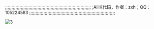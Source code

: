 ;;;;;;;;;;;;;;;;;;;;;;;;;;;;;;;;;;;;;;;;;;;;;;;;;;;;;;;;;;;;;;;;;;
;AHK代码，作者：zxh；QQ：105224583
;;;;;;;;;;;;;;;;;;;;;;;;;;;;;;;;;;;;;;;;;;;;;;;;;;;;;;;;;;;;;;;;;;

![3](https://user-images.githubusercontent.com/15684037/40425036-c8f34032-5ec9-11e8-886a-ddf0ae8cf11b.gif)
